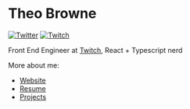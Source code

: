 # Theo Browne
<a href="https://twitter.com/TheoOnTwitch"><img src="https://img.shields.io/twitter/follow/TheoOnTwitch?label=Twitter&style=social" alt="Twitter"></a>
<a href="https://twitch.tv/Theo"><img src="https://img.shields.io/twitch/status/Theo?label=Twitch" alt="Twitch"></a>

Front End Engineer at [Twitch](https://twitch.tv), React + Typescript nerd

More about me:
- [Website](https://t3.gg)
- [Resume](https://github.com/TheoBr/TheoBr/blob/master/about/resume.md)
- [Projects](https://github.com/TheoBr/TheoBr/blob/master/about/projects.md)
